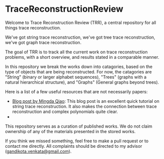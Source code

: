 # TraceReconstructionReview
Welcome to Trace Reconstruction Review (TRR), a central repository for all things trace reconstruction.

We've got string trace reconstruction, we've got tree trace reconstruction, we've got graph trace reconstruction. 

The goal of TRR is to track all the current work on trace reconstruction problems, with a short overview, and 
results stated in a comparable manner. 

In this repository we break the works down into catagories, based on the type of objects that are being reconstructed. For now, the catagories are "String" (binary or larger alphabet sequences), "Trees" (graphs with a natural hierarchical structure), and "Graphs" (General graphs beyond trees). 


Here is a list of a few useful resources that are not necessarily papers: 
- [Blog post by Mingda Qiao](https://theorydish.blog/2021/06/29/trace-reconstruction/comment-page-1/?unapproved=226352&moderation-hash=6b4525b9205ab4125f2e3687c124cca9#respond): This blog post is an excellent quick tutorial on string trace reconstruction. It also makes the connection between trace reconstruction and complex polynomials quite clear.
- 



This repository serves as a curation of published works. We do not claim ownership of any of the materials presented in the stored works.

If you think we missed something, feel free to make a pull request or to contact me directly. All complaints should be directed to my advisor (gandikota.venkata@gmail.com). 
